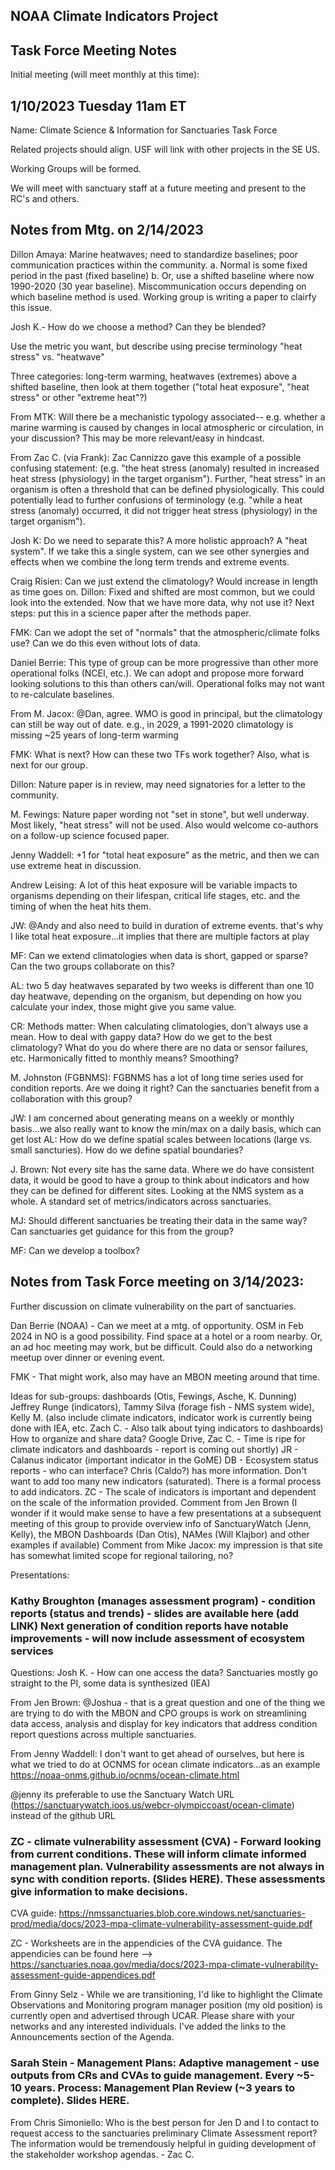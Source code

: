 ## NOAA Climate Indicators Project
## Task Force Meeting Notes

Initial meeting (will meet monthly at this time):

## 1/10/2023 Tuesday 11am ET

Name: Climate Science & Information for Sanctuaries Task Force

Related projects should align. USF will link with other projects in the SE US.

Working Groups will be formed.

We will meet with sanctuary staff at a future meeting and present to the RC's and others.

## Notes from Mtg. on 2/14/2023

Dillon Amaya: Marine heatwaves; need to standardize baselines; poor communication practices within the community. a. Normal is some fixed period in the past (fixed baseline) b. Or, use a shifted baseline where now 1990-2020 (30 year baseline).
Miscommunication occurs depending on which baseline method is used.
Working group is writing a paper to clairfy this issue.

Josh K.- How do we choose a method? Can they be blended?

Use the metric you want, but describe using precise terminology "heat stress" vs. "heatwave"

Three categories: long-term warming, heatwaves (extremes) above a shifted baseline, then look at them together ("total heat exposure", "heat stress" or other "extreme heat"?)

From MTK: Will there be a mechanistic typology associated-- e.g. whether a marine warming is caused by changes in local atmospheric or circulation, in your discussion? This may be more relevant/easy in hindcast.

From Zac C. (via Frank): Zac Cannizzo gave this example of a possible confusing statement: (e.g. "the heat stress (anomaly) resulted in increased heat stress (physiology) in the target organism"). Further, "heat stress" in an organism is often a threshold that can be defined physiologically. This could potentially lead to further confusions of terminology (e.g. "while a heat stress (anomaly) occurred, it did not trigger heat stress (physiology) in the target organism").

Josh K: Do we need to separate this? A more holistic approach? A "heat system". If we take this a single system, can we see other synergies and effects when we combine the long term trends and extreme events.

Craig Risien: Can we just extend the climatology? Would increase in length as time goes on. Dillon: Fixed and shifted are most common, but we could look into the extended. Now that we have more data, why not use it? Next steps: put this in a science paper after the methods paper.

FMK: Can we adopt the set of "normals" that the atmospheric/climate folks use? Can we do this even without lots of data.

Daniel Berrie: This type of group can be more progressive than other more operational folks (NCEI, etc.). We can adopt and propose more forward looking solutions to this than others can/will. Operational folks may not want to re-calculate baselines.

From M. Jacox: @Dan, agree. WMO is good in principal, but the climatology can still be way out of date. e.g., in 2029, a 1991-2020 climatology is missing ~25 years of long-term warming

FMK: What is next? How can these two TFs work together? Also, what is next for our group.

Dillon: Nature paper is in review, may need signatories for a letter to the community.

M. Fewings: Nature paper wording not "set in stone", but well underway. Most likely, "heat stress" will not be used. Also would welcome co-authors on a follow-up science focused paper.

Jenny Waddell: +1 for "total heat exposure" as the metric, and then we can use extreme heat in discussion.

Andrew Leising: A lot of this heat exposure will be variable impacts to organisms depending on their lifespan, critical life stages, etc. and the timing of when the heat hits them.

JW: @Andy and also need to build in duration of extreme events. that's why I like total heat exposure...it implies that there are multiple factors at play

MF: Can we extend climatologies when data is short, gapped or sparse? Can the two groups collaborate on this?

AL: two 5 day heatwaves separated by two weeks is different than one 10 day heatwave, depending on the organism, but depending on how you calculate your index, those might give you same value.

CR: Methods matter: When calculating climatologies, don't always use a mean. How to deal with gappy data? How do we get to the best climatology? What do you do where there are no data or sensor failures, etc. Harmonically fitted to monthly means? Smoothing?

M. Johnston (FGBNMS): FGBNMS has a lot of long time series used for condition reports. Are we doing it right? Can the sanctuaries benefit from a collaboration with this group?

JW: I am concerned about generating means on a weekly or monthly basis...we also really want to know the min/max on a daily basis, which can get lost
AL: How do we define spatial scales between locations (large vs. small sancturies). How do we define spatial boundaries?

J. Brown: Not every site has the same data. Where we do have consistent data, it would be good to have a group to think about indicators and how they can be defined for different sites. Looking at the NMS system as a whole. A standard set of metrics/indicators across sanctuaries.

MJ: Should different sanctuaries be treating their data in the same way? Can sanctuaries get guidance for this from the group?

MF: Can we develop a toolbox?


## Notes from Task Force meeting on 3/14/2023:

Further discussion on climate vulnerability on the part of sanctuaries.
    
Dan Berrie (NOAA) - Can we meet at a mtg. of opportunity. OSM in Feb 2024 in NO is a good possibility. Find space at a hotel or a room nearby. Or, an ad hoc meeting may work, but be difficult. Could also do a networking meetup over dinner or evening event.
    
FMK - That might work, also may have an MBON meeting around that time.

Ideas for sub-groups: dashboards (Otis, Fewings, Asche, K. Dunning) Jeffrey Runge (indicators), Tammy Silva (forage fish - NMS system wide), Kelly M. (also include climate indicators, indicator work is currently being done with IEA, etc. Zach C. - Also talk about tying indicators to dashboards)
    How to organize and share data? Google Drive,
    Zac C. - Time is ripe for climate indicators and dashboards - report is coming out shortly)
    JR - Calanus indicator (important indicator in the GoME)
    DB - Ecosystem status reports - who can interface? Chris (Caldo?) has more information. Don't want to add too many new indicators (saturated). There is a formal process to add indicators.
    ZC - The scale of indicators is important and dependent on the scale of the information provided.
    Comment from Jen Brown (I wonder if it would make sense to have a few presentations at a subsequent meeting of this group to provide overview info of SanctuaryWatch (Jenn, Kelly), the MBON Dashboards (Dan Otis), NAMes (Will Klajbor) and other examples if available)
    Comment from Mike Jacox: my impression is that site has somewhat limited scope for regional tailoring, no?

Presentations:

### Kathy Broughton (manages assessment program) - condition reports (status and trends) - slides are available here (add LINK) Next generation of condition reports have notable improvements - will now include assessment of ecosystem services

Questions: Josh K. - How can one access the data? Sanctuaries mostly go straight to the PI, some data is synthesized (IEA)

From Jen Brown: @Joshua - that is a great question and one of the thing we are trying to do with the MBON and CPO groups is work on streamlining data access, analysis and display for key indicators that address condition report questions across multiple sanctuaries.

From Jenny Waddell: I don't want to get ahead of ourselves, but here is what we tried to do at OCNMS for ocean climate indicators...as an example https://noaa-onms.github.io/ocnms/ocean-climate.html

@jenny its preferable to use the Sanctuary Watch URL (https://sanctuarywatch.ioos.us/webcr-olympiccoast/ocean-climate) instead of the github URL

### ZC - climate vulnerability assessment (CVA) - Forward looking from current conditions. These will inform climate informed management plan. Vulnerability assessments are not always in sync with condition reports. (Slides HERE). These assessments give information to make decisions.

CVA guide: https://nmssanctuaries.blob.core.windows.net/sanctuaries-prod/media/docs/2023-mpa-climate-vulnerability-assessment-guide.pdf

ZC - Worksheets are in the appendicies of the CVA guidance. The appendicies can be found here --> https://sanctuaries.noaa.gov/media/docs/2023-mpa-climate-vulnerability-assessment-guide-appendices.pdf

From Ginny Selz - While we are transitioning, I'd like to highlight the Climate Observations and Monitoring program manager position (my old position) is currently open and advertised through UCAR. Please share with your networks and any interested individuals. I've added the links to the Announcements section of the Agenda.

### Sarah Stein - Management Plans: Adaptive management - use outputs from CRs and CVAs to guide management. Every ~5-10 years. Process: Management Plan Review (~3 years to complete). Slides HERE.

From Chris Simoniello: Who is the best person for Jen D and I to contact to request access to the sanctuaries preliminary Climate Assessment report? The information would be tremendously helpful in guiding development of the stakeholder workshop agendas. - Zac C.

